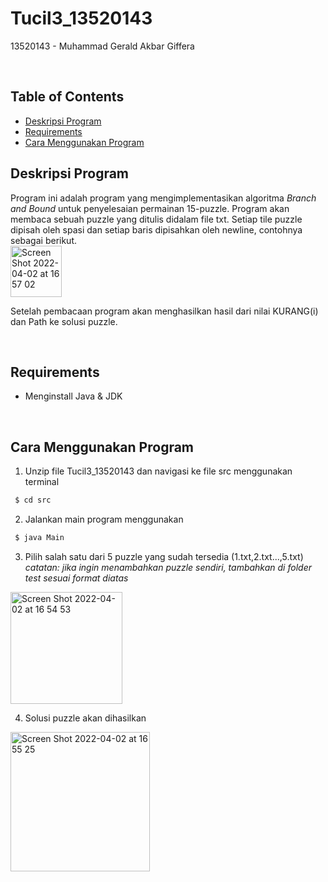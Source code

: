 # Tucil3_13520143
13520143 - Muhammad Gerald Akbar Giffera

<br>

## Table of Contents
- [Deskripsi Program](#desc)
- [Requirements](#req)
- [Cara Menggunakan Program](#use)

## Deskripsi Program<a name = "desc"></a>
Program ini adalah program yang mengimplementasikan algoritma *Branch and Bound* untuk penyelesaian permainan 15-puzzle. Program akan membaca sebuah puzzle yang ditulis didalam file txt. Setiap tile puzzle dipisah oleh spasi dan setiap baris dipisahkan oleh newline, contohnya sebagai berikut. <br>
<img width="82" alt="Screen Shot 2022-04-02 at 16 57 02" src="https://user-images.githubusercontent.com/69229629/161377971-8f93869d-4686-4592-bfa6-fd6a2568027d.png">

Setelah pembacaan program akan menghasilkan hasil dari nilai KURANG(i) dan Path ke solusi puzzle. 

<br>

## Requirements<a name="req"></a>
- Menginstall Java & JDK

<br>

## Cara Menggunakan Program <a name="use"></a>
1. Unzip file Tucil3_13520143 dan navigasi ke file src menggunakan terminal
```sh
 $ cd src
```
2. Jalankan main program menggunakan
```sh
 $ java Main
```
3. Pilih salah satu dari 5 puzzle yang sudah tersedia (1.txt,2.txt...,5.txt) <br>
   *catatan: jika ingin menambahkan puzzle sendiri, tambahkan di folder test sesuai format diatas*
<img width="179" alt="Screen Shot 2022-04-02 at 16 54 53" src="https://user-images.githubusercontent.com/69229629/161377889-8dae9d46-677e-4d9d-af6f-5d6bd304f9dd.png">

4. Solusi puzzle akan dihasilkan 
<img width="223" alt="Screen Shot 2022-04-02 at 16 55 25" src="https://user-images.githubusercontent.com/69229629/161377903-f07687a1-0a83-49f2-8ffc-4827b6d72fb5.png">
